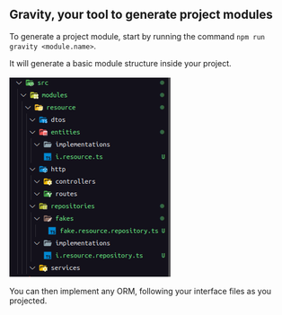 ## Gravity, your tool to generate project modules

To generate a project module, start by running the command `npm run gravity <module.name>`.

It will generate a basic module structure inside your project.<br><br>
![Project Structure](https://raw.githubusercontent.com/ivandersr/gravity/master/structure.png)

You can then implement any ORM, following your interface files as you projected.